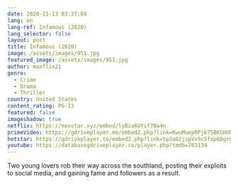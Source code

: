 ```yaml
---
date: 2020-11-13 03:37:04
lang: en
lang-ref: Infamous (2020)
lang_selector: false
layout: post
title: Infamous (2020)
image: /assets/images/951.jpg
featured_image: /assets/images/951.jpg
author: maxflix21
genre:
  - Crime
  - Drama
  - Thriller
country: United States
content_rating: PG-13
featured: false
imageshadow: true
netflix: https://movstar.xyz/embed/lyBia6UYif7Na4n
primeVideo: https://gdriveplayer.me/embed2.php?link=KwuMuepRPjk75BKGHURSXwPWWnm2ceji6cJqvKa5VIXWfLed2n4zSzYMKGmkgLEWX1dQvEvv2IQ7hl0qRCkynC7q18UNtortLU%252FLOQYXdsggvMj341Ndpl3d3VSV1nn3nagSFXIF0RCgeb0at%252FkVYEkSRzfUZkwIZdxICFg79FVOZa27sPcNMaEb02S3FW9Fc%253D
hotstar: https://gdriveplayer.to/embed2.php?link=tp3a02jspVx9cSfop6DgrgeGxw%252FFNT0itRTP7q0IgyrS%252FBRzGQK2lMJaP4kh2EbHSsEzbhuRbVeUz%252B%252FOUMzKM3IKLd%252BV0fewVjsdOKJ8Vbangw5JgsPjz%252BDel6hCp3GoRqYyo2Y745NkSxV43A6OkpTcJRKnXc6lriPrfRNnVYO8GZZ9ryiiKFHNSnXW1m9RuL8sV3409Ezoi3%252B4halPWwHMEKY%252FRRn04R2k2ZhactJbbMQcbel%252FqmSUe2rpgRSZvsx1NZ2XQQcbDXJDObT1ty
youtube: https://databasegdriveplayer.co/player.php?tmdb=703134
---
```

Two young lovers rob their way across the southland, posting their exploits to social media, and gaining fame and followers as a result.
